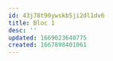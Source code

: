 ```yaml
---
id: 43j78t90ywskb5ji2dl1dv6
title: Bloc 1
desc: ''
updated: 1669023640775
created: 1667898401061
---
```


<!--
[[Optimisation Programmation Linéaire en Nombres Entiers|B2.OPLNE]]
[[B2.SATR]]
-->